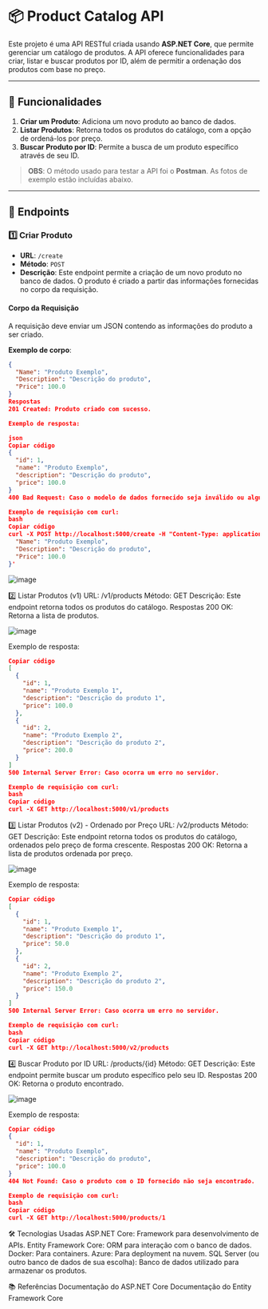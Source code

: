 # 📦 Product Catalog API

Este projeto é uma API RESTful criada usando **ASP.NET Core**, que permite gerenciar um catálogo de produtos. A API oferece funcionalidades para criar, listar e buscar produtos por ID, além de permitir a ordenação dos produtos com base no preço.

---

## 🚀 Funcionalidades
1. **Criar um Produto**: Adiciona um novo produto ao banco de dados.
2. **Listar Produtos**: Retorna todos os produtos do catálogo, com a opção de ordená-los por preço.
3. **Buscar Produto por ID**: Permite a busca de um produto específico através de seu ID.

> **OBS**: O método usado para testar a API foi o **Postman**. As fotos de exemplo estão incluídas abaixo.

---

## 📝 Endpoints

### 1️⃣ Criar Produto

- **URL**: `/create`
- **Método**: `POST`
- **Descrição**: Este endpoint permite a criação de um novo produto no banco de dados. O produto é criado a partir das informações fornecidas no corpo da requisição.

#### Corpo da Requisição
A requisição deve enviar um JSON contendo as informações do produto a ser criado.

**Exemplo de corpo**:

```json
{
  "Name": "Produto Exemplo",
  "Description": "Descrição do produto",
  "Price": 100.0
}
Respostas
201 Created: Produto criado com sucesso.

Exemplo de resposta:

json
Copiar código
{
  "id": 1,
  "name": "Produto Exemplo",
  "description": "Descrição do produto",
  "price": 100.0
}
400 Bad Request: Caso o modelo de dados fornecido seja inválido ou algum dos campos obrigatórios esteja ausente.

Exemplo de requisição com curl:
bash
Copiar código
curl -X POST http://localhost:5000/create -H "Content-Type: application/json" -d '{
  "Name": "Produto Exemplo",
  "Description": "Descrição do produto",
  "Price": 100.0
}'
```

![image](https://github.com/user-attachments/assets/4da45581-b780-427e-9abe-6d3846598071)


2️⃣ Listar Produtos (v1)
URL: /v1/products
Método: GET
Descrição: Este endpoint retorna todos os produtos do catálogo.
Respostas
200 OK: Retorna a lista de produtos.

![image](https://github.com/user-attachments/assets/c0382796-f814-4de1-9249-8a9240fdc22e)


Exemplo de resposta:

``` json
Copiar código
[
  {
    "id": 1,
    "name": "Produto Exemplo 1",
    "description": "Descrição do produto 1",
    "price": 100.0
  },
  {
    "id": 2,
    "name": "Produto Exemplo 2",
    "description": "Descrição do produto 2",
    "price": 200.0
  }
]
500 Internal Server Error: Caso ocorra um erro no servidor.

Exemplo de requisição com curl:
bash
Copiar código
curl -X GET http://localhost:5000/v1/products
```

3️⃣ Listar Produtos (v2) - Ordenado por Preço
URL: /v2/products
Método: GET
Descrição: Este endpoint retorna todos os produtos do catálogo, ordenados pelo preço de forma crescente.
Respostas
200 OK: Retorna a lista de produtos ordenada por preço.

![image](https://github.com/user-attachments/assets/193efccc-389a-4438-b6e8-1d8aa5b1f38f)


Exemplo de resposta:

``` json
Copiar código
[
  {
    "id": 1,
    "name": "Produto Exemplo 1",
    "description": "Descrição do produto 1",
    "price": 50.0
  },
  {
    "id": 2,
    "name": "Produto Exemplo 2",
    "description": "Descrição do produto 2",
    "price": 150.0
  }
]
500 Internal Server Error: Caso ocorra um erro no servidor.

Exemplo de requisição com curl:
bash
Copiar código
curl -X GET http://localhost:5000/v2/products
```

4️⃣ Buscar Produto por ID
URL: /products/{id}
Método: GET
Descrição: Este endpoint permite buscar um produto específico pelo seu ID.
Respostas
200 OK: Retorna o produto encontrado.

![image](https://github.com/user-attachments/assets/67667197-f9ec-457a-92c1-42c06aab2154)


Exemplo de resposta:

```json
Copiar código
{
  "id": 1,
  "name": "Produto Exemplo",
  "description": "Descrição do produto",
  "price": 100.0
}
404 Not Found: Caso o produto com o ID fornecido não seja encontrado.

Exemplo de requisição com curl:
bash
Copiar código
curl -X GET http://localhost:5000/products/1
```

🛠️ Tecnologias Usadas
ASP.NET Core: Framework para desenvolvimento de APIs.
Entity Framework Core: ORM para interação com o banco de dados.
Docker: Para containers.
Azure: Para deployment na nuvem.
SQL Server (ou outro banco de dados de sua escolha): Banco de dados utilizado para armazenar os produtos.


📚 Referências
Documentação do ASP.NET Core
Documentação do Entity Framework Core
